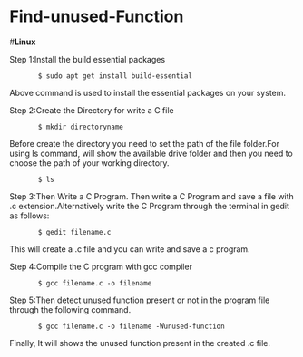 # Find-unused-Function

#**Linux**

Step 1:Install the build essential packages

           $ sudo apt get install build-essential
          
Above command is used to install the essential packages on your system.
           
 Step 2:Create the Directory for write a C file
 
           $ mkdir directoryname
           
  Before create the directory you need to set the path of the file folder.For using ls command, will show the available drive folder and then you need to choose the path of your working directory.
  
           $ ls
           
Step 3:Then Write a C Program.
  Then write a C Program and save a file with .c extension.Alternatively write the C Program through the terminal in gedit as follows:

           $ gedit filename.c
           
  This will create a .c file and you can write and save a c program. 
  
  Step 4:Compile the C program with gcc compiler
  
           $ gcc filename.c -o filename
           
  Step 5:Then detect unused function present or not in the program file through the following command.
  
           $ gcc filename.c -o filename -Wunused-function
         
   Finally, It will shows the unused function present in the created .c file.
